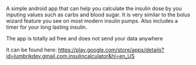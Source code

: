 A simple android app that can help you calculate the insulin dose by you inputing values such as carbs and blood sugar. It is very similar to the bolus wizard feature you see on most modern insulin pumps. Also includes a timer for your long lasting insulin. 

The app is totally ad free and does not send your data anywhere

It can be found here: https://play.google.com/store/apps/details?id=lumbrikdev.gmail.com.insulincalculator&hl=en_US
